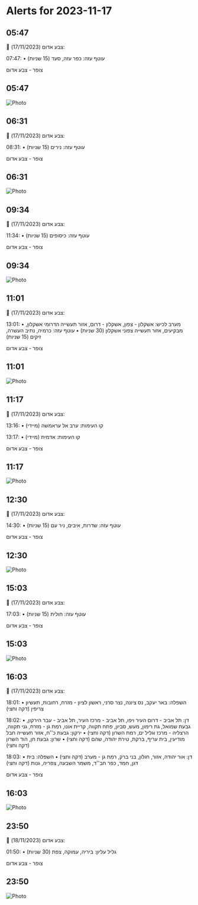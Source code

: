 # Alerts for 2023-11-17

## 05:47

🔴 צבע אדום (17/11/2023):

07:47:
• עוטף עזה: כפר עזה, סעד (15 שניות)

צופר - צבע אדום

## 05:47

![Photo](images/17067.jpg)

## 06:31

🔴 צבע אדום (17/11/2023):

08:31:
• עוטף עזה: נירים (15 שניות)

צופר - צבע אדום

## 06:31

![Photo](images/17069.jpg)

## 09:34

🔴 צבע אדום (17/11/2023):

11:34:
• עוטף עזה: כיסופים (15 שניות)

צופר - צבע אדום

## 09:34

![Photo](images/17071.jpg)

## 11:01

🔴 צבע אדום (17/11/2023):

13:01:
• מערב לכיש: אשקלון - צפון, אשקלון - דרום, אזור תעשייה הדרומי אשקלון, מבקיעים, אזור תעשייה צפוני אשקלון (30 שניות)
• עוטף עזה: כרמיה, נתיב העשרה, זיקים (15 שניות)

צופר - צבע אדום

## 11:01

![Photo](images/17079.jpg)

## 11:17

🔴 צבע אדום (17/11/2023):

13:16:
• קו העימות: ערב אל עראמשה (מיידי)

13:17:
• קו העימות: אדמית (מיידי)

צופר - צבע אדום

## 11:17

![Photo](images/17083.jpg)

## 12:30

🔴 צבע אדום (17/11/2023):

14:30:
• עוטף עזה: שדרות, איבים, ניר עם (15 שניות)

צופר - צבע אדום

## 12:30

![Photo](images/17085.jpg)

## 15:03

🔴 צבע אדום (17/11/2023):

17:03:
• עוטף עזה: חולית (15 שניות)

צופר - צבע אדום

## 15:03

![Photo](images/17087.jpg)

## 16:03

🔴 צבע אדום (17/11/2023):

18:01:
• השפלה: באר יעקב, נס ציונה, נצר סרני, ראשון לציון - מזרח, רחובות, תעשיון צריפין (דקה וחצי)

18:02:
• דן: תל אביב - דרום העיר ויפו, תל אביב - מרכז העיר, תל אביב - עבר הירקון, גבעת שמואל, גת רימון, מעש, סביון, פתח תקווה, קריית אונו, רמת גן - מזרח, גני תקווה, הרצליה - מרכז וגליל ים, רמת השרון (דקה וחצי)
• ירקון: גבעת כ''ח, אזור תעשייה חבל מודיעין, בית עריף, ברקת, טירת יהודה, שהם (דקה וחצי)
• שרון: גבעת חן, הוד השרון (דקה וחצי)

18:03:
• דן: אור יהודה, אזור, חולון, בני ברק, רמת גן - מערב (דקה וחצי)
• השפלה: בית דגן, חמד, כפר חב''ד, משמר השבעה, צפריה, גנות (דקה וחצי)

צופר - צבע אדום

## 16:03

![Photo](images/17102.jpg)

## 23:50

🔴 צבע אדום (18/11/2023):

01:50:
• גליל עליון: ביריה, עמוקה, צפת (30 שניות)

צופר - צבע אדום

## 23:50

![Photo](images/17104.jpg)

